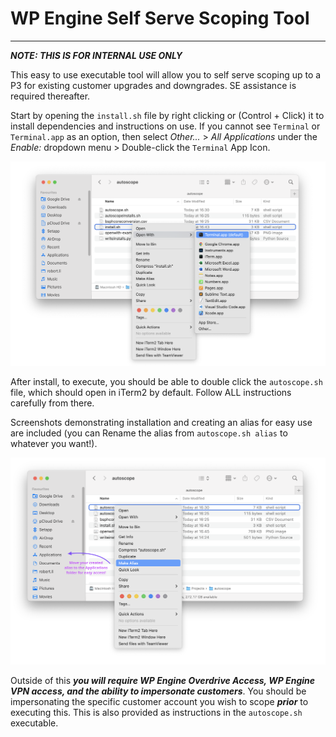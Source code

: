 # WP Engine Self Serve Scoping Tool

---

***NOTE: THIS IS FOR INTERNAL USE ONLY***

This easy to use executable tool will allow you to self serve scoping up to a P3 for existing customer upgrades and downgrades. SE assistance is required thereafter. 

Start by opening the `install.sh` file by right clicking or (Control + Click) it to install dependencies and instructions on use. If you cannot see `Terminal` or `Terminal.app` as an option, then select *Other...* > *All Applications* under the *Enable:* dropdown menu > Double-click the `Terminal` App Icon.

![](https://github.com/robertliwpe/wpeautoscope/blob/master/openwith-demo.png?raw=true)

After install, to execute, you should be able to double click the `autoscope.sh` file, which should open in iTerm2 by default. Follow ALL instructions carefully from there.

Screenshots demonstrating installation and creating an alias for easy use are included (you can Rename the alias from `autoscope.sh alias` to whatever you want!).

![](https://github.com/robertliwpe/wpeautoscope/blob/master/makealias-demo.png?raw=true)

Outside of this ***you will require WP Engine Overdrive Access, WP Engine VPN access, and the ability to impersonate customers***. You should be impersonating the specific customer account you wish to scope ***prior*** to executing this. This is also provided as instructions in the `autoscope.sh` executable.
